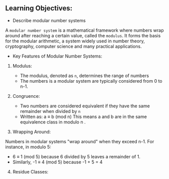 ## Learning Objectives:

- Describe modular number systems

A `modular number system` is a mathematical framework where numbers wrap around after reaching a certain value, called the `modulus`.
It forms the basis for the modular arithmetic, a system widely used in number theory, cryptography, computer science and many practical applications.

- Key Features of Modular Number Systems:

1. Modulus:

   - The modulus, denoted as `n`, determines the range of numbers
   - The numbers is a modular system are typically considered from 0 to n-1.

2. Congruence:

   - Two numbers are considered equivalent if they have the same remainder when divided by `n`
   - Written as:
     a ≡ b (mod n)
     This means a and b are in the same equivalence class in modulo n .

3. Wrapping Around:

Numbers in modular systems "wrap around" when they exceed n-1.
For instance, in modulo 5:

- 6 ≡ 1 (mod 5) because 6 divided by 5 leaves a remainder of 1.
- Similarly, -1 ≡ 4 (mod 5) because -1 + 5 = 4

4. Residue Classes:
